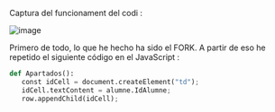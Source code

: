 Captura del funcionament del codi : 

![image](https://github.com/user-attachments/assets/c884c751-63cd-448e-a887-fe78ce29336c)

Primero de todo, lo que he hecho ha sido el FORK.
A partir de eso he repetido el siguiente código en el JavaScript : 

```python
def Apartados():
   const idCell = document.createElement("td");
   idCell.textContent = alumne.IdAlumne;
   row.appendChild(idCell); 
```
